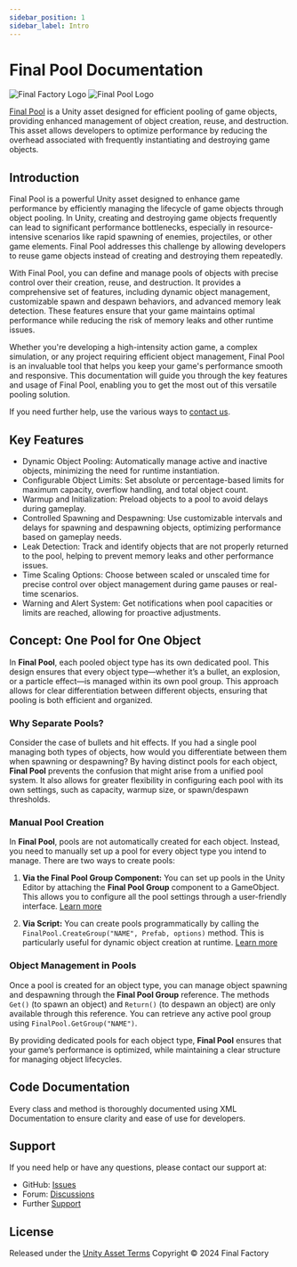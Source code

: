 ```yaml
---
sidebar_position: 1
sidebar_label: Intro
---
```

# Final Pool Documentation

![Final Factory Logo](https://static.wixstatic.com/media/880a29_adf69d1f5217420c946012af55973e12~mv2.png)  ![Final Pool Logo](https://static.wixstatic.com/media/880a29_32d6220e763b4eff8b9a74a4f0f011bb~mv2.png)



[Final Pool](https://finalfactory.de/unity-asset-pool) is a Unity asset designed for efficient pooling of game objects, providing enhanced management of object creation, reuse, and destruction. This asset allows developers to optimize performance by reducing the overhead associated with frequently instantiating and destroying game objects.

## Introduction

Final Pool is a powerful Unity asset designed to enhance game performance by efficiently managing the lifecycle of game objects through object pooling. In Unity, creating and destroying game objects frequently can lead to significant performance bottlenecks, especially in resource-intensive scenarios like rapid spawning of enemies, projectiles, or other game elements. Final Pool addresses this challenge by allowing developers to reuse game objects instead of creating and destroying them repeatedly.

With Final Pool, you can define and manage pools of objects with precise control over their creation, reuse, and destruction. It provides a comprehensive set of features, including dynamic object management, customizable spawn and despawn behaviors, and advanced memory leak detection. These features ensure that your game maintains optimal performance while reducing the risk of memory leaks and other runtime issues.

Whether you're developing a high-intensity action game, a complex simulation, or any project requiring efficient object management, Final Pool is an invaluable tool that helps you keep your game's performance smooth and responsive. This documentation will guide you through the key features and usage of Final Pool, enabling you to get the most out of this versatile pooling solution.

If you need further help, use the various ways to [contact us](#support).

## Key Features
- Dynamic Object Pooling: Automatically manage active and inactive objects, minimizing the need for runtime instantiation.
- Configurable Object Limits: Set absolute or percentage-based limits for maximum capacity, overflow handling, and total object count.
- Warmup and Initialization: Preload objects to a pool to avoid delays during gameplay.
- Controlled Spawning and Despawning: Use customizable intervals and delays for spawning and despawning objects, optimizing performance based on gameplay needs.
- Leak Detection: Track and identify objects that are not properly returned to the pool, helping to prevent memory leaks and other performance issues.
- Time Scaling Options: Choose between scaled or unscaled time for precise control over object management during game pauses or real-time scenarios.
- Warning and Alert System: Get notifications when pool capacities or limits are reached, allowing for proactive adjustments.

## Concept: One Pool for One Object

In **Final Pool**, each pooled object type has its own dedicated pool. This design ensures that every object type—whether it’s a bullet, an explosion, or a particle effect—is managed within its own pool group. This approach allows for clear differentiation between different objects, ensuring that pooling is both efficient and organized.

### Why Separate Pools?

Consider the case of bullets and hit effects. If you had a single pool managing both types of objects, how would you differentiate between them when spawning or despawning? By having distinct pools for each object, **Final Pool** prevents the confusion that might arise from a unified pool system. It also allows for greater flexibility in configuring each pool with its own settings, such as capacity, warmup size, or spawn/despawn thresholds.

### Manual Pool Creation

In **Final Pool**, pools are not automatically created for each object. Instead, you need to manually set up a pool for every object type you intend to manage. There are two ways to create pools:

1. **Via the Final Pool Group Component:** You can set up pools in the Unity Editor by attaching the **Final Pool Group** component to a GameObject. This allows you to configure all the pool settings through a user-friendly interface. [Learn more](https://docs.finalfactory.de/docs/pool/groups)
   
2. **Via Script:** You can create pools programmatically by calling the `FinalPool.CreateGroup("NAME", Prefab, options)` method. This is particularly useful for dynamic object creation at runtime. [Learn more](https://docs.finalfactory.de/docs/pool/scripting)

### Object Management in Pools

Once a pool is created for an object type, you can manage object spawning and despawning through the **Final Pool Group** reference. The methods `Get()` (to spawn an object) and `Return()` (to despawn an object) are only available through this reference. You can retrieve any active pool group using `FinalPool.GetGroup("NAME")`.

By providing dedicated pools for each object type, **Final Pool** ensures that your game’s performance is optimized, while maintaining a clear structure for managing object lifecycles.

## Code Documentation

Every class and method is thoroughly documented using XML Documentation to ensure clarity and ease of use for developers.

## Support

If you need help or have any questions, please contact our support at:

- GitHub: [Issues](https://github.com/FinalFactory/FinalPool/issues)
- Forum: [Discussions](https://github.com/FinalFactory/FinalPool/discussions)
- Further [Support](./../support)

## License

Released under the <a href="https://unity.com/legal/as-terms" target="_blank">Unity Asset Terms</a>
Copyright © 2024 Final Factory